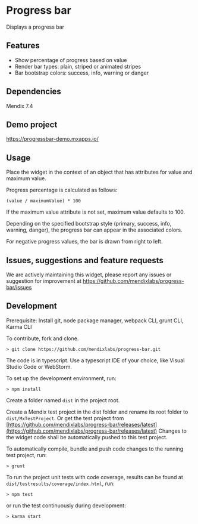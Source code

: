 # Progress bar
Displays a progress bar

## Features
* Show percentage of progress based on value
* Render bar types: plain, striped or animated stripes
* Bar bootstrap colors: success, info, warning or danger

## Dependencies
Mendix 7.4

## Demo project
https://progressbar-demo.mxapps.io/

## Usage
Place the widget in the context of an object that has attributes for value and maximum value.

Progress percentage is calculated as follows:

    (value / maximumValue) * 100

If the maximum value attribute is not set, maximum value defaults to 100.

Depending on the specified bootstrap style (primary, success, info, warning, danger), the progress bar can appear in the associated colors.

For negative progress values, the bar is drawn from right to left.

## Issues, suggestions and feature requests
We are actively maintaining this widget, please report any issues or suggestion for improvement at https://github.com/mendixlabs/progress-bar/issues

## Development
Prerequisite: Install git, node package manager, webpack CLI, grunt CLI, Karma CLI

To contribute, fork and clone.

    > git clone https://github.com/mendixlabs/progress-bar.git

The code is in typescript. Use a typescript IDE of your choice, like Visual Studio Code or WebStorm.

To set up the development environment, run:

    > npm install

Create a folder named `dist` in the project root.

Create a Mendix test project in the dist folder and rename its root folder to `dist/MxTestProject`. Or get the test project from [https://github.com/mendixlabs/progress-bar/releases/latest](https://github.com/mendixlabs/progress-bar/releases/latest) Changes to the widget code shall be automatically pushed to this test project.

To automatically compile, bundle and push code changes to the running test project, run:

    > grunt

To run the project unit tests with code coverage, results can be found at `dist/testresults/coverage/index.html`, run:

    > npm test

or run the test continuously during development:

    > karma start
